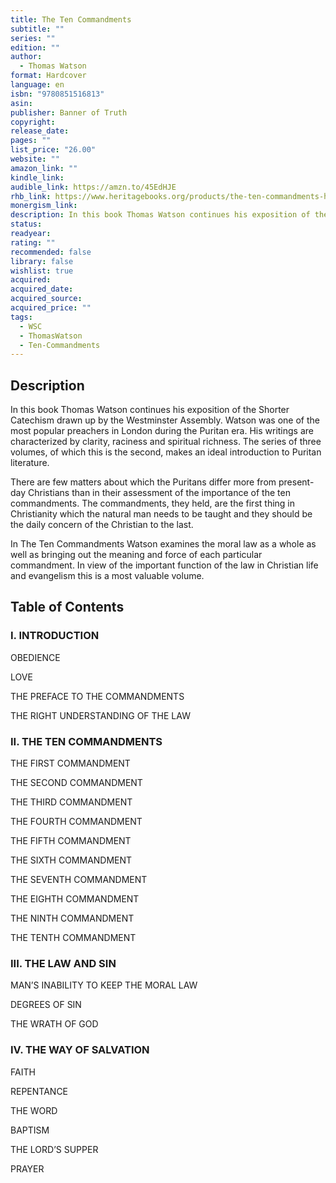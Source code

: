 ```yaml
---
title: The Ten Commandments
subtitle: ""
series: ""
edition: ""
author:
  - Thomas Watson
format: Hardcover
language: en
isbn: "9780851516813"
asin: 
publisher: Banner of Truth
copyright: 
release_date: 
pages: ""
list_price: "26.00"
website: ""
amazon_link: ""
kindle_link: 
audible_link: https://amzn.to/45EdHJE
rhb_link: https://www.heritagebooks.org/products/the-ten-commandments-hardcover-watson.html
monergism_link: 
description: In this book Thomas Watson continues his exposition of the Shorter Catechism drawn up by the Westminster Assembly. Watson was one of the most popular preachers in London during the Puritan era. His writings are characterized by clarity, raciness and spiritual richness. The series of three volumes, of which this is the second, makes an ideal introduction to Puritan literature.
status: 
readyear: 
rating: ""
recommended: false
library: false
wishlist: true
acquired: 
acquired_date: 
acquired_source: 
acquired_price: ""
tags:
  - WSC
  - ThomasWatson
  - Ten-Commandments
---
```

## Description

In this book Thomas Watson continues his exposition of the Shorter Catechism drawn up by the Westminster Assembly. Watson was one of the most popular preachers in London during the Puritan era. His writings are characterized by clarity, raciness and spiritual richness. The series of three volumes, of which this is the second, makes an ideal introduction to Puritan literature.

There are few matters about which the Puritans differ more from present-day Christians than in their assessment of the importance of the ten commandments. The commandments, they held, are the first thing in Christianity which the natural man needs to be taught and they should be the daily concern of the Christian to the last.

In The Ten Commandments Watson examines the moral law as a whole as well as bringing out the meaning and force of each particular commandment. In view of the important function of the law in Christian life and evangelism this is a most valuable volume.

## Table of Contents

### I. INTRODUCTION

OBEDIENCE

LOVE

THE PREFACE TO THE COMMANDMENTS

THE RIGHT UNDERSTANDING OF THE LAW

### II. THE TEN COMMANDMENTS

THE FIRST COMMANDMENT

THE SECOND COMMANDMENT

THE THIRD COMMANDMENT

THE FOURTH COMMANDMENT

THE FIFTH COMMANDMENT

THE SIXTH COMMANDMENT

THE SEVENTH COMMANDMENT

THE EIGHTH COMMANDMENT

THE NINTH COMMANDMENT

THE TENTH COMMANDMENT

### III. THE LAW AND SIN

MAN’S INABILITY TO KEEP THE MORAL LAW

DEGREES OF SIN

THE WRATH OF GOD

### IV. THE WAY OF SALVATION

FAITH

REPENTANCE

THE WORD

BAPTISM

THE LORD’S SUPPER

PRAYER